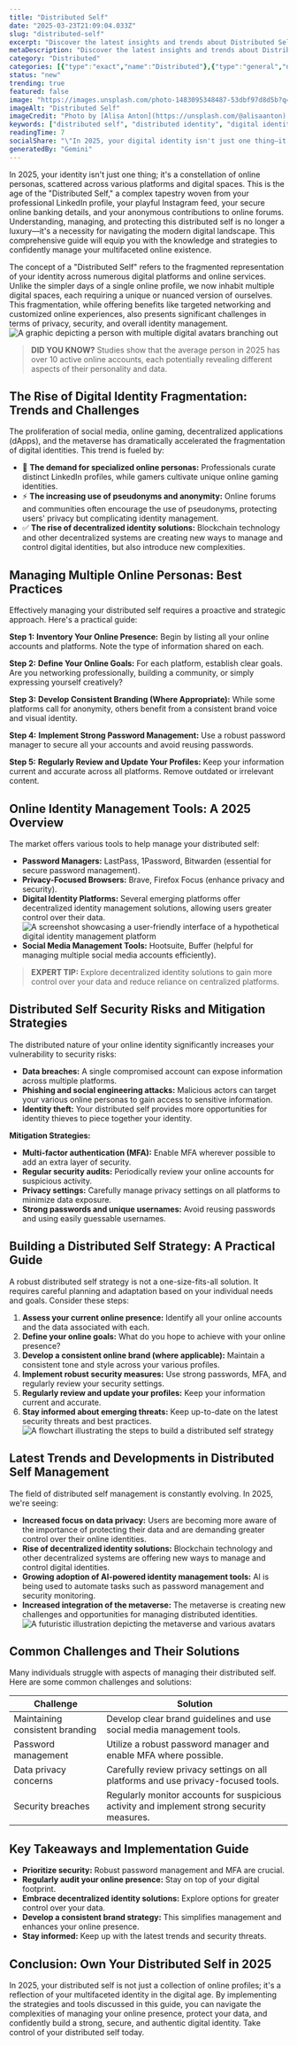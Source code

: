 ```yaml
---
title: "Distributed Self"
date: "2025-03-23T21:09:04.033Z"
slug: "distributed-self"
excerpt: "Discover the latest insights and trends about Distributed Self. This comprehensive guide covers everything you need to know about Distributed Self in 2025."
metaDescription: "Discover the latest insights and trends about Distributed Self. This comprehensive guide covers everything you need to know about Distributed Self in 2025."
category: "Distributed"
categories: [{"type":"exact","name":"Distributed"},{"type":"general","name":"Philosophy"},{"type":"medium","name":"Identity Studies"},{"type":"specific","name":"Virtual Worlds"},{"type":"niche","name":"Avatar Customization"}]
status: "new"
trending: true
featured: false
image: "https://images.unsplash.com/photo-1483095348487-53dbf97d8d5b?q=85&w=1200&fit=max&fm=webp&auto=compress"
imageAlt: "Distributed Self"
imageCredit: "Photo by [Alisa Anton](https://unsplash.com/@alisaanton) on Unsplash"
keywords: ["distributed self", "distributed identity", "digital identity fragmentation", "managing multiple online personas", "online identity management tools", "best practices for distributed self", "how to protect your distributed self", "distributed self security risks", "build a distributed self strategy", "distributed self privacy concerns"]
readingTime: 7
socialShare: "\"In 2025, your digital identity isn't just one thing—it's a constellation of personas. Mastering your 'distributed self' is no longer optional; it's essential for navigating the modern world.\""
generatedBy: "Gemini"
---
```


In 2025, your identity isn't just one thing; it's a constellation of online personas, scattered across various platforms and digital spaces.  This is the age of the "Distributed Self," a complex tapestry woven from your professional LinkedIn profile, your playful Instagram feed, your secure online banking details, and your anonymous contributions to online forums.  Understanding, managing, and protecting this distributed self is no longer a luxury—it's a necessity for navigating the modern digital landscape. This comprehensive guide will equip you with the knowledge and strategies to confidently manage your multifaceted online existence.



The concept of a "Distributed Self" refers to the fragmented representation of your identity across numerous digital platforms and online services.  Unlike the simpler days of a single online profile, we now inhabit multiple digital spaces, each requiring a unique or nuanced version of ourselves.  This fragmentation, while offering benefits like targeted networking and customized online experiences, also presents significant challenges in terms of privacy, security, and overall identity management. ![A graphic depicting a person with multiple digital avatars branching out](https://images.unsplash.com/photo-1506126613408-eca07ce68773?q=85&w=1200&fit=max&fm=webp&auto=compress)

> **DID YOU KNOW?** Studies show that the average person in 2025 has over 10 active online accounts, each potentially revealing different aspects of their personality and data.

## The Rise of Digital Identity Fragmentation: Trends and Challenges

The proliferation of social media, online gaming, decentralized applications (dApps), and the metaverse has dramatically accelerated the fragmentation of digital identities.  This trend is fueled by:

* 🔑 **The demand for specialized online personas:**  Professionals curate distinct LinkedIn profiles, while gamers cultivate unique online gaming identities.
* ⚡ **The increasing use of pseudonyms and anonymity:**  Online forums and communities often encourage the use of pseudonyms, protecting users' privacy but complicating identity management.
* ✅ **The rise of decentralized identity solutions:** Blockchain technology and other decentralized systems are creating new ways to manage and control digital identities, but also introduce new complexities.

## Managing Multiple Online Personas: Best Practices

Effectively managing your distributed self requires a proactive and strategic approach.  Here's a practical guide:

**Step 1:** **Inventory Your Online Presence:**  Begin by listing all your online accounts and platforms.  Note the type of information shared on each.

**Step 2:** **Define Your Online Goals:**  For each platform, establish clear goals.  Are you networking professionally, building a community, or simply expressing yourself creatively?

**Step 3:** **Develop Consistent Branding (Where Appropriate):**  While some platforms call for anonymity, others benefit from a consistent brand voice and visual identity.

**Step 4:** **Implement Strong Password Management:**  Use a robust password manager to secure all your accounts and avoid reusing passwords.

**Step 5:** **Regularly Review and Update Your Profiles:**  Keep your information current and accurate across all platforms.  Remove outdated or irrelevant content.

## Online Identity Management Tools: A 2025 Overview

The market offers various tools to help manage your distributed self:

* **Password Managers:** LastPass, 1Password, Bitwarden (essential for secure password management).
* **Privacy-Focused Browsers:** Brave, Firefox Focus (enhance privacy and security).
* **Digital Identity Platforms:**  Several emerging platforms offer decentralized identity management solutions, allowing users greater control over their data.  ![A screenshot showcasing a user-friendly interface of a hypothetical digital identity management platform](https://images.unsplash.com/photo-1502139214982-d0ad755818d8?q=85&w=1200&fit=max&fm=webp&auto=compress)
* **Social Media Management Tools:** Hootsuite, Buffer (helpful for managing multiple social media accounts efficiently).

> **EXPERT TIP:** Explore decentralized identity solutions to gain more control over your data and reduce reliance on centralized platforms.

## Distributed Self Security Risks and Mitigation Strategies

The distributed nature of your online identity significantly increases your vulnerability to security risks:

* **Data breaches:** A single compromised account can expose information across multiple platforms.
* **Phishing and social engineering attacks:**  Malicious actors can target your various online personas to gain access to sensitive information.
* **Identity theft:**  Your distributed self provides more opportunities for identity thieves to piece together your identity.

**Mitigation Strategies:**

* **Multi-factor authentication (MFA):** Enable MFA wherever possible to add an extra layer of security.
* **Regular security audits:**  Periodically review your online accounts for suspicious activity.
* **Privacy settings:**  Carefully manage privacy settings on all platforms to minimize data exposure.
* **Strong passwords and unique usernames:** Avoid reusing passwords and using easily guessable usernames.

## Building a Distributed Self Strategy: A Practical Guide

A robust distributed self strategy is not a one-size-fits-all solution. It requires careful planning and adaptation based on your individual needs and goals.  Consider these steps:

1.  **Assess your current online presence:** Identify all your online accounts and the data associated with each.
2.  **Define your online goals:**  What do you hope to achieve with your online presence?
3.  **Develop a consistent online brand (where applicable):**  Maintain a consistent tone and style across your various profiles.
4.  **Implement robust security measures:**  Use strong passwords, MFA, and regularly review your security settings.
5.  **Regularly review and update your profiles:**  Keep your information current and accurate.
6.  **Stay informed about emerging threats:**  Keep up-to-date on the latest security threats and best practices. ![A flowchart illustrating the steps to build a distributed self strategy](https://images.unsplash.com/photo-1533093818119-ac1fa47a6d59?q=85&w=1200&fit=max&fm=webp&auto=compress)

## Latest Trends and Developments in Distributed Self Management

The field of distributed self management is constantly evolving.  In 2025, we're seeing:

* **Increased focus on data privacy:**  Users are becoming more aware of the importance of protecting their data and are demanding greater control over their online identities.
* **Rise of decentralized identity solutions:**  Blockchain technology and other decentralized systems are offering new ways to manage and control digital identities.
* **Growing adoption of AI-powered identity management tools:**  AI is being used to automate tasks such as password management and security monitoring.
* **Increased integration of the metaverse:**  The metaverse is creating new challenges and opportunities for managing distributed identities. ![A futuristic illustration depicting the metaverse and various avatars](https://images.unsplash.com/photo-1499728603263-13726abce5fd?q=85&w=1200&fit=max&fm=webp&auto=compress)

## Common Challenges and Their Solutions

Many individuals struggle with aspects of managing their distributed self. Here are some common challenges and solutions:

| Challenge                     | Solution                                                                       |
|---------------------------------|-------------------------------------------------------------------------------|
| Maintaining consistent branding | Develop clear brand guidelines and use social media management tools.          |
| Password management           | Utilize a robust password manager and enable MFA where possible.                |
| Data privacy concerns         | Carefully review privacy settings on all platforms and use privacy-focused tools. |
| Security breaches              | Regularly monitor accounts for suspicious activity and implement strong security measures. |

## Key Takeaways and Implementation Guide

* **Prioritize security:** Robust password management and MFA are crucial.
* **Regularly audit your online presence:** Stay on top of your digital footprint.
* **Embrace decentralized identity solutions:** Explore options for greater control over your data.
* **Develop a consistent brand strategy:** This simplifies management and enhances your online presence.
* **Stay informed:** Keep up with the latest trends and security threats.

## Conclusion: Own Your Distributed Self in 2025

In 2025, your distributed self is not just a collection of online profiles; it's a reflection of your multifaceted identity in the digital age. By implementing the strategies and tools discussed in this guide, you can navigate the complexities of managing your online presence, protect your data, and confidently build a strong, secure, and authentic digital identity.  Take control of your distributed self today.


